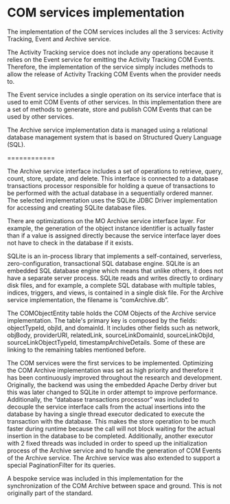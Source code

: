 COM services implementation
============

The implementation of the COM services includes all the 3 services: Activity Tracking, Event and Archive service.

The Activity Tracking service does not include any operations because it relies on the Event service for emitting the Activity Tracking COM Events. Therefore, the implementation of the service simply includes methods to allow the release of Activity Tracking COM Events when the provider needs to.

The Event service includes a single operation on its service interface that is used to emit COM Events of other services. In this implementation there are a set of methods to generate, store and publish COM Events that can be used by other services.

The Archive service implementation data is managed using a relational database management system that is based on Structured Query Language (SQL).

============

The Archive service interface includes a set of operations to retrieve, query, count, store, update, and delete. This interface is connected to a database transactions processor responsible for holding a queue of transactions to be performed with the actual database in a sequentially ordered manner. The selected implementation uses the SQLite JDBC Driver implementation for accessing and creating SQLite database files.

There are optimizations on the MO Archive service interface layer. For example, the generation of the object instance identifier is actually faster than if a value is assigned directly because the service interface layer does not have to check in the database if it exists.

SQLite is an in-process library that implements a self-contained, serverless, zero-configuration, transactional SQL database engine. SQLite is an embedded SQL database engine which means that unlike others, it does not have a separate server process. SQLite reads and writes directly to ordinary disk files, and for example, a complete SQL database with multiple tables, indices, triggers, and views, is contained in a single disk file. For the Archive service implementation, the filename is “comArchive.db”.

The COMObjectEntity table holds the COM Objects of the Archive service implementation. The table's primary key is composed by the fields: objectTypeId, objId, and domainId. It includes other fields such as network, objBody, providerURI, relatedLink, sourceLinkDomainId, sourceLinkObjId, sourceLinkObjectTypeId, timestampArchiveDetails. Some of these are linking to the remaining tables mentioned before.

The COM services were the first services to be implemented. Optimizing the COM Archive implementation was set as high priority and therefore it has been continuously improved throughout the research and development. Originally, the backend was using the embedded Apache Derby driver but this was later changed to SQLite in order attempt to improve performance. Additionally, the “database transactions processor” was included to decouple the service interface calls from the actual insertions into the database by having a single thread executor dedicated to execute the transaction with the database. This makes the store operation to be much faster during runtime because the call will not block waiting for the actual insertion in the database to be completed. Additionally, another executor with 2 fixed threads was included in order to speed up the initialization process of the Archive service and to handle the generation of COM Events of the Archive service. The Archive service was also extended to support a special PaginationFilter for its queries.

A bespoke service was included in this implementation for the synchronization of the COM Archive between space and ground. This is not originally part of the standard.




